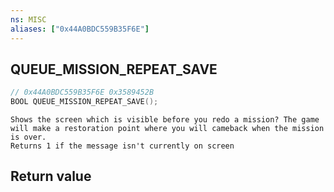 ```yaml
---
ns: MISC
aliases: ["0x44A0BDC559B35F6E"]
---
```

## QUEUE_MISSION_REPEAT_SAVE

```c
// 0x44A0BDC559B35F6E 0x3589452B
BOOL QUEUE_MISSION_REPEAT_SAVE();
```

```
Shows the screen which is visible before you redo a mission? The game will make a restoration point where you will cameback when the mission is over.
Returns 1 if the message isn't currently on screen
```

## Return value
